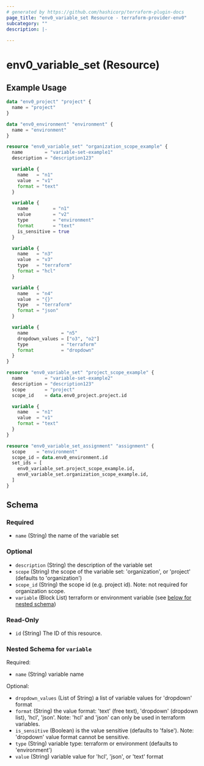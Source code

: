 ```yaml
---
# generated by https://github.com/hashicorp/terraform-plugin-docs
page_title: "env0_variable_set Resource - terraform-provider-env0"
subcategory: ""
description: |-
  
---
```


# env0_variable_set (Resource)



## Example Usage

```terraform
data "env0_project" "project" {
  name = "project"
}

data "env0_environment" "environment" {
  name = "environment"
}

resource "env0_variable_set" "organization_scope_example" {
  name        = "variable-set-example1"
  description = "description123"

  variable {
    name   = "n1"
    value  = "v1"
    format = "text"
  }

  variable {
    name         = "n1"
    value        = "v2"
    type         = "environment"
    format       = "text"
    is_sensitive = true
  }

  variable {
    name   = "n3"
    value  = "v3"
    type   = "terraform"
    format = "hcl"
  }

  variable {
    name   = "n4"
    value  = "{}"
    type   = "terraform"
    format = "json"
  }

  variable {
    name            = "n5"
    dropdown_values = ["o3", "o2"]
    type            = "terraform"
    format          = "dropdown"
  }
}

resource "env0_variable_set" "project_scope_example" {
  name        = "variable-set-example2"
  description = "description123"
  scope       = "project"
  scope_id    = data.env0_project.project.id

  variable {
    name   = "n1"
    value  = "v1"
    format = "text"
  }
}

resource "env0_variable_set_assignment" "assignment" {
  scope    = "environment"
  scope_id = data.env0_environment.id
  set_ids = [
    env0_variable_set.project_scope_example.id,
    env0_variable_set.organization_scope_example.id,
  ]
}
```

<!-- schema generated by tfplugindocs -->
## Schema

### Required

- `name` (String) the name of the variable set

### Optional

- `description` (String) the description of the variable set
- `scope` (String) the scope of the variable set: 'organization', or 'project' (defaults to 'organization')
- `scope_id` (String) the scope id (e.g. project id). Note: not required for organization scope.
- `variable` (Block List) terraform or environment variable (see [below for nested schema](#nestedblock--variable))

### Read-Only

- `id` (String) The ID of this resource.

<a id="nestedblock--variable"></a>
### Nested Schema for `variable`

Required:

- `name` (String) variable name

Optional:

- `dropdown_values` (List of String) a list of variable values for 'dropdown' format
- `format` (String) the value format: 'text' (free text), 'dropdown' (dropdown list), 'hcl', 'json'. Note: 'hcl' and 'json' can only be used in terraform variables.
- `is_sensitive` (Boolean) is the value sensitive (defaults to 'false'). Note: 'dropdown' value format cannot be sensitive.
- `type` (String) variable type: terraform or environment (defaults to 'environment')
- `value` (String) variable value for 'hcl', 'json', or 'text' format
